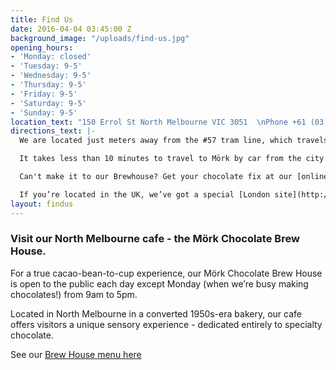 ```yaml
---
title: Find Us
date: 2016-04-04 03:45:00 Z
background_image: "/uploads/find-us.jpg"
opening_hours:
- 'Monday: closed'
- 'Tuesday: 9-5'
- 'Wednesday: 9-5'
- 'Thursday: 9-5'
- 'Friday: 9-5'
- 'Saturday: 9-5'
- 'Sunday: 9-5'
location_text: "150 Errol St North Melbourne VIC 3051  \nPhone +61 (03) 9328 1386\n\n[store@morkchocolate.com.au](mailto:store@morkchocolate.com.au)"
directions_text: |-
  We are located just meters away from the #57 tram line, which travels directly to and from Melbourne CBD.

  It takes less than 10 minutes to travel to Mörk by car from the city. It's also short walk or bike ride from Queen Vic Markets, if you need some relaxation in between the bustling energy of Melbourne's crowds.

  Can't make it to our Brewhouse? Get your chocolate fix at our [online store](http://store.morkchocolate.com.au).

  If you’re located in the UK, we’ve got a special [London site](http://morkchocolate.co.uk) just for you."
layout: findus
---
```


### Visit our North Melbourne cafe - the Mörk Chocolate Brew House.



For a true cacao-bean-to-cup experience, our Mörk Chocolate Brew House is open to the public each day except Monday (when we’re busy making chocolates!) from 9am to 5pm.


Located in North Melbourne in a converted 1950s-era bakery, our cafe offers visitors a unique sensory experience - dedicated entirely to specialty chocolate.

See our <a href="/uploads/Mork_Menu_V3.pdf" target="_blank">Brew House menu here</a>
